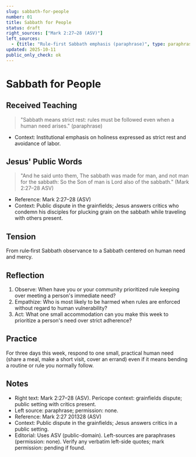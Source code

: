 ```yaml
---
slug: sabbath-for-people
number: 01
title: Sabbath for People
status: draft
right_sources: ["Mark 2:27–28 (ASV)"]
left_sources:
  - {title: "Rule-first Sabbath emphasis (paraphrase)", type: paraphrase, permission: none}
updated: 2025-10-11
public_only_check: ok
---
```


# Sabbath for People

## Received Teaching
> "Sabbath means strict rest: rules must be followed even when a human need arises." (paraphrase)
- Context: Institutional emphasis on holiness expressed as strict rest and avoidance of labor.

## Jesus' Public Words
> "And he said unto them, The sabbath was made for man, and not man for the sabbath: So the Son of man is Lord also of the sabbath." (Mark 2:27–28 ASV)
- Reference: Mark 2:27–28 (ASV)
- Context: Public dispute in the grainfields; Jesus answers critics who condemn his disciples for plucking grain on the sabbath while traveling with others present.

## Tension
From rule‑first Sabbath observance to a Sabbath centered on human need and mercy.

## Reflection
1. Observe: When have you or your community prioritized rule keeping over meeting a person's immediate need?
2. Empathize: Who is most likely to be harmed when rules are enforced without regard to human vulnerability?
3. Act: What one small accommodation can you make this week to prioritize a person's need over strict adherence?

## Practice
For three days this week, respond to one small, practical human need (share a meal, make a short visit, cover an errand) even if it means bending a routine or rule you normally follow.

## Notes
- Right text: Mark 2:27–28 (ASV). Pericope context: grainfields dispute; public setting with critics present.
- Left source: paraphrase; permission: none.
- Reference: Mark 2:27
201328 (ASV)
- Context: Public dispute in the grainfields; Jesus answers critics in a public setting.
- Editorial: Uses ASV (public-domain). Left-sources are paraphrases (permission: none). Verify any verbatim left-side quotes; mark permission: pending if found.